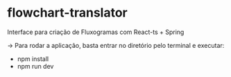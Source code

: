# flowchart-translator
Interface para criação de Fluxogramas com React-ts + Spring

-> Para rodar a aplicação, basta entrar no diretório pelo terminal e executar:
  - npm install
  - npm run dev
